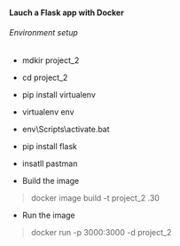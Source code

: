 #### Lauch a Flask app with Docker

<h6> Environment setup</h6>

* mdkir project_2

* cd project_2

* pip install virtualenv

* virtualenv env

* env\Scripts\activate.bat 

* pip install flask

* insatll pastman

* Build the image

> docker image build -t project_2 .30

* Run the image

>  docker run -p 3000:3000 -d project_2